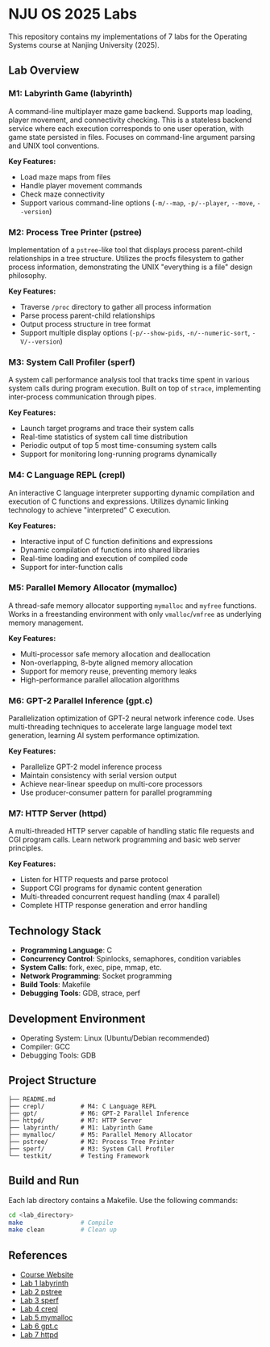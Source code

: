 # NJU OS 2025 Labs

This repository contains my implementations of 7 labs for the Operating Systems course at Nanjing University (2025).

## Lab Overview

### M1: Labyrinth Game (labyrinth)

A command-line multiplayer maze game backend. Supports map loading, player movement, and connectivity checking. This is a stateless backend service where each execution corresponds to one user operation, with game state persisted in files. Focuses on command-line argument parsing and UNIX tool conventions.

**Key Features:**

- Load maze maps from files
- Handle player movement commands
- Check maze connectivity
- Support various command-line options (`-m/--map`, `-p/--player`, `--move`, `--version`)

### M2: Process Tree Printer (pstree)

Implementation of a `pstree`-like tool that displays process parent-child relationships in a tree structure. Utilizes the procfs filesystem to gather process information, demonstrating the UNIX "everything is a file" design philosophy.

**Key Features:**

- Traverse `/proc` directory to gather all process information
- Parse process parent-child relationships
- Output process structure in tree format
- Support multiple display options (`-p/--show-pids`, `-n/--numeric-sort`, `-V/--version`)

### M3: System Call Profiler (sperf)

A system call performance analysis tool that tracks time spent in various system calls during program execution. Built on top of `strace`, implementing inter-process communication through pipes.

**Key Features:**

- Launch target programs and trace their system calls
- Real-time statistics of system call time distribution
- Periodic output of top 5 most time-consuming system calls
- Support for monitoring long-running programs dynamically

### M4: C Language REPL (crepl)

An interactive C language interpreter supporting dynamic compilation and execution of C functions and expressions. Utilizes dynamic linking technology to achieve "interpreted" C execution.

**Key Features:**

- Interactive input of C function definitions and expressions
- Dynamic compilation of functions into shared libraries
- Real-time loading and execution of compiled code
- Support for inter-function calls

### M5: Parallel Memory Allocator (mymalloc)

A thread-safe memory allocator supporting `mymalloc` and `myfree` functions. Works in a freestanding environment with only `vmalloc`/`vmfree` as underlying memory management.

**Key Features:**

- Multi-processor safe memory allocation and deallocation
- Non-overlapping, 8-byte aligned memory allocation
- Support for memory reuse, preventing memory leaks
- High-performance parallel allocation algorithms

### M6: GPT-2 Parallel Inference (gpt.c)

Parallelization optimization of GPT-2 neural network inference code. Uses multi-threading techniques to accelerate large language model text generation, learning AI system performance optimization.

**Key Features:**

- Parallelize GPT-2 model inference process
- Maintain consistency with serial version output
- Achieve near-linear speedup on multi-core processors
- Use producer-consumer pattern for parallel programming

### M7: HTTP Server (httpd)

A multi-threaded HTTP server capable of handling static file requests and CGI program calls. Learn network programming and basic web server principles.

**Key Features:**

- Listen for HTTP requests and parse protocol
- Support CGI programs for dynamic content generation
- Multi-threaded concurrent request handling (max 4 parallel)
- Complete HTTP response generation and error handling

## Technology Stack

- **Programming Language**: C
- **Concurrency Control**: Spinlocks, semaphores, condition variables
- **System Calls**: fork, exec, pipe, mmap, etc.
- **Network Programming**: Socket programming
- **Build Tools**: Makefile
- **Debugging Tools**: GDB, strace, perf

## Development Environment

- Operating System: Linux (Ubuntu/Debian recommended)
- Compiler: GCC
- Debugging Tools: GDB

## Project Structure

```
├── README.md
├── crepl/          # M4: C Language REPL
├── gpt/            # M6: GPT-2 Parallel Inference
├── httpd/          # M7: HTTP Server
├── labyrinth/      # M1: Labyrinth Game
├── mymalloc/       # M5: Parallel Memory Allocator
├── pstree/         # M2: Process Tree Printer
├── sperf/          # M3: System Call Profiler
└── testkit/        # Testing Framework
```

## Build and Run

Each lab directory contains a Makefile. Use the following commands:

```bash
cd <lab_directory>
make                # Compile
make clean          # Clean up
```

## References

- [Course Website](https://jyywiki.cn/OS/2025/)
- [Lab 1 labyrinth](https://jyywiki.cn/OS/2025/labs/M1.md)
- [Lab 2 pstree](https://jyywiki.cn/OS/2025/labs/M2.md)
- [Lab 3 sperf](https://jyywiki.cn/OS/2025/labs/M3.md)
- [Lab 4 crepl](https://jyywiki.cn/OS/2025/labs/M4.md)
- [Lab 5 mymalloc](https://jyywiki.cn/OS/2025/labs/M5.md)
- [Lab 6 gpt.c](https://jyywiki.cn/OS/2025/labs/M6.md)
- [Lab 7 httpd](https://jyywiki.cn/OS/2025/labs/M7.md)
